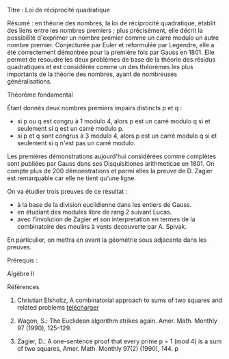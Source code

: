 

 Titre : Loi de réciprocité quadratique

Résumé : en théorie des nombres, la loi de réciprocité quadratique, établit des liens entre les nombres premiers ; plus précisément, elle décrit la possibilité d'exprimer un nombre premier comme un carré modulo un autre nombre premier. Conjecturée par Euler et reformulée par Legendre, elle a été correctement démontrée pour la première fois par Gauss en 1801.
Elle permet de résoudre les deux problèmes de base de la théorie des résidus quadratiques et est considérée comme un des théorèmes les plus importants de la théorie des nombres, ayant de nombreuses généralisations.

Théorème fondamental

Étant donnés deux nombres premiers impairs distincts p et q :

-  si p ou q est congru à 1 modulo 4, alors p est un carré modulo q si et seulement si q est un carré modulo p.
- si p et q sont congrus à 3 modulo 4, alors p est un carré modulo q si et seulement si q n'est pas un carré modulo.


Les premières démonstrations aujourd'hui considérées comme complètes sont publiées par Gauss dans ses Disquisitiones arithmeticae en 1801. On compte plus de 200 démonstrations et parmi elles la preuve de  D. Zagier est remarquable car elle  ne tient qu’une ligne.

On va étudier trois preuves de ce résultat :

- à la base de la division euclidienne dans les entiers de Gauss.
- en étudiant des modules libre de rang 2 suivant Lucas.
- avec l’involution de Zagier et son interpretation en termes de la combinatoire des moulins à vents decouverte par A. Spivak.


En particulier, on mettra en avant la géométrie sous adjacente dans les preuves.


 Prérequis : 

Algèbre II


 Références

1. Christian Elsholtz, A combinatorial approach to sums of two squares and related problems
[télécharger](https://www.math.tugraz.at/~elsholtz/WWW/papers/papers30nathanson-new-address3.pdf)

2.  Wagon, S.: The Euclidean algorithm strikes again. Amer. Math. Monthly 97 (1990), 125–129.

3. Zagier, D.: A one-sentence proof that every prime p = 1 (mod 4) is a sum of two squares, Amer. Math. Monthly 97(2) (1990), 144.
p
